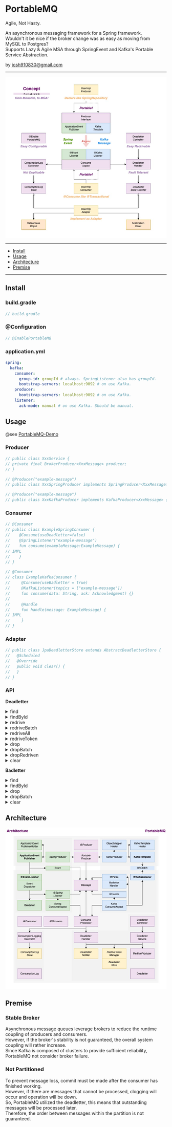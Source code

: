# PortableMQ

Agile, Not Hasty.

An asynchronous messaging framework for a Spring framework.  
Wouldn't it be nice if the broker change was as easy as moving from MySQL to Postgres?  
Supports Lazy & Agile MSA through SpringEvent and Kafka's Portable Service Abstraction.

by josh910830@gmail.com

---

![concept](./doc/concept.jpg)

---

- [Install](#Install)
- [Usage](#Usage)
- [Architecture](#Architecture)
- [Premise](#Premise)

---

## Install

### build.gradle

```groovy
// build.gradle
```

### @Configuration

```java
// @EnablePortableMQ
```

### application.yml

```yml
spring:
  kafka:
    consumer:
      group-id: groupId # always. SpringListener also has groupId.
      bootstrap-servers: localhost:9092 # on use Kafka.
    producer:
      bootstrap-servers: localhost:9092 # on use Kafka.
    listener:
      ack-mode: manual # on use Kafka. Should be manual.
```

## Usage

@see [PortableMQ-Demo](https://github.com/josh910830/portable-mq-demo)

### Producer

```java
// public class XxxService {
// private final BrokerProducer<XxxMessage> producer;
// }
```

```java
// @Producer("example-message")
// public class XxxSpringProducer implements SpringProducer<XxxMessage> {}
```

```java
// @Producer("example-message")
// public class XxxKafkaProducer implements KafkaProducer<XxxMessage> {}
```

### Consumer

```java
// @Consumer
// public class ExampleSpringConsumer {
//    @Consume(useDeadletter=false)
//    @SpringListener("example-message")
//    fun consume(exampleMessage:ExampleMessage) {
// IMPL
//    }
// }
```

```java
// @Consumer
// class ExampleKafkaConsumer {
//     @Consume(useBadletter = true)
//     @KafkaListener(topics = ["example-message"])
//     fun consume(data: String, ack: Acknowledgment) {}
//
//     @Handle
//     fun handle(message: ExampleMessage) {
// IMPL
//     }
// }
```

### Adapter

```java
// public class JpaDeadletterStore extends AbstractDeadletterStore {
//   @Scheduled
//   @Override
//   public void clear() {
//   }
// }
```

### API

**Deadletter**

<details>
<summary>find</summary>

```http request
GET /portable-mq/deadletter/
    ?topic=topic
    &redriven=false
```

```json
[
  {
    "id": "deadletterId",
    "topic": "topic",
    "message": {
      "id": "messageId",
      "etc": "data"
    },
    "broker": "KAFKA",
    "redriven": false
  }
]
```

</details>

<details>
<summary>findById</summary>

```http request
GET /portable-mq/deadletter/{deadletterId}
```

```json
{
  "id": "deadletterId",
  "topic": "topic",
  "message": {
    "id": "messageId",
    "etc": "data"
  },
  "broker": "KAFKA",
  "redriven": false
}
```

</details>

<details>
<summary>redrive</summary>

```http request
POST /portable-mq/deadletter/redrive
    ?deadletterId=deadletterId
```

```json
{
  "deadletterId": "deadletterId",
  "success": true,
  "error": null
}
```

</details>


<details>
<summary>redriveBatch</summary>

```http request
POST /portable-mq/deadletter/redrive-batch
    ?deadletterIds=id1,id2
```

```json
[
  {
    "deadletterId": "id1",
    "success": true,
    "error": null
  },
  {
    "deadletterId": "id2",
    "success": false,
    "error": "errorMessage"
  }
]
```

</details>

<details>
<summary>redriveAll</summary>

```http request
POST /portable-mq/deadletter/redrive-all
```

```json
[
  {
    "deadletterId": "id1",
    "success": true,
    "error": null
  }
]
```

</details>

<details>
<summary>redriveToken</summary>

```http request
GET /portable-mq/deadletter/redrive-token
    ?deadletterId=deadletterId
    &redriveToken=redriveToken
```

```json
{
  "deadletterId": "deadletterId",
  "success": true,
  "error": null
}
```

</details>

<details>
<summary>drop</summary>

```http request
DELETE /portable-mq/deadletter/drop
    ?deadletterId=deadletterId
```

```json
{
  "deadletterId": "deadletterId",
  "success": true,
  "error": null
}
```

</details>

<details>
<summary>dropBatch</summary>

```http request
DELETE /portable-mq/deadletter/drop-batch
    ?deadletterIds=id1,id2
```

```json
[
  {
    "deadletterId": "id1",
    "success": true,
    "error": null
  },
  {
    "deadletterId": "id2",
    "success": false,
    "error": "errorMessage"
  }
]
```

</details>

<details>
<summary>dropRedriven</summary>

```http request
DELETE /portable-mq/deadletter/drop-redriven
```

```json
[
  {
    "deadletterId": "id1",
    "success": true,
    "error": null
  }
]
```

</details>

<details>
<summary>clear</summary>

```http request
DELETE /portable-mq/deadletter/clear
```

</details>


**Badletter**

<details>
<summary>find</summary>

```http request
GET /portable-mq/badletter/
    ?topic=topic
```

```json
[
  {
    "id": "badletterId",
    "topic": "topic",
    "data": "rawMessage",
    "broker": "KAFKA"
  }
]
```

</details>

<details>
<summary>findById</summary>

```http request
GET /portable-mq/badletter/{badletterId}
```

```json
{
  "id": "badletterId",
  "topic": "topic",
  "data": "rawMessage",
  "broker": "KAFKA"
}
```

</details>

<details>
<summary>drop</summary>

```http request
DELETE /portable-mq/badletter/drop
    ?badletterId=badletterId
```

```json
{
  "badletterId": "badletterId",
  "success": true,
  "error": null
}
```

</details>

<details>
<summary>dropBatch</summary>

```http request
DELETE /portable-mq/badletter/drop-batch
    ?badletterIds=id1,id2
```

```json
[
  {
    "badletterId": "id1",
    "success": true,
    "error": null
  },
  {
    "badletterId": "id2",
    "success": false,
    "error": "errorMessage"
  }
]
```

</details>

<details>
<summary>clear</summary>

```http request
DELETE /portable-mq/badletter/clear
```

</details>

## Architecture

![architecture](./doc/architecture.jpg)

## Premise

### Stable Broker

Asynchronous message queues leverage brokers to reduce the runtime coupling of producers and consumers.  
However, if the broker's stability is not guaranteed, the overall system coupling will rather increase.  
Since Kafka is composed of clusters to provide sufficient reliability, PortableMQ not consider broker failure.

### Not Partitioned

To prevent message loss, commit must be made after the consumer has finished working.  
However, if there are messages that cannot be processed, clogging will occur and operation will be down.  
So, PortableMQ utilized the deadletter, this means that outstanding messages will be processed later.  
Therefore, the order between messages within the partition is not guaranteed.
